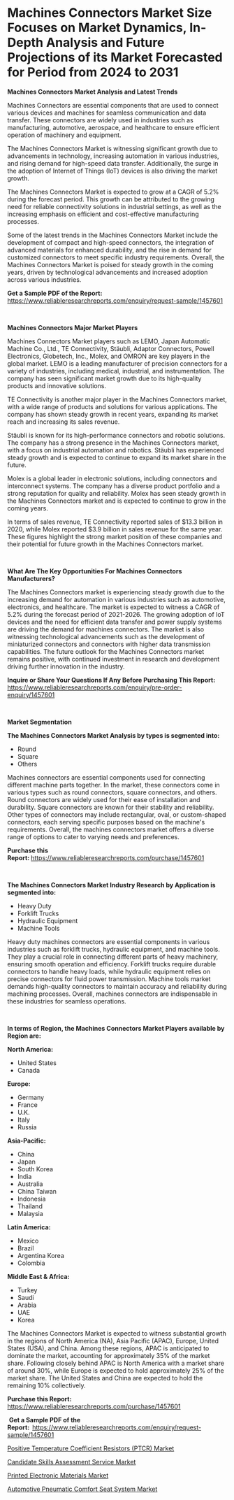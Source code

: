 <p><h1>Machines Connectors Market Size Focuses on Market Dynamics, In-Depth Analysis and Future Projections of its Market Forecasted for Period from 2024 to 2031</h1></p><p><strong>Machines Connectors Market Analysis and Latest Trends</strong></p>
<p><p>Machines Connectors are essential components that are used to connect various devices and machines for seamless communication and data transfer. These connectors are widely used in industries such as manufacturing, automotive, aerospace, and healthcare to ensure efficient operation of machinery and equipment.</p><p>The Machines Connectors Market is witnessing significant growth due to advancements in technology, increasing automation in various industries, and rising demand for high-speed data transfer. Additionally, the surge in the adoption of Internet of Things (IoT) devices is also driving the market growth.</p><p>The Machines Connectors Market is expected to grow at a CAGR of 5.2% during the forecast period. This growth can be attributed to the growing need for reliable connectivity solutions in industrial settings, as well as the increasing emphasis on efficient and cost-effective manufacturing processes.</p><p>Some of the latest trends in the Machines Connectors Market include the development of compact and high-speed connectors, the integration of advanced materials for enhanced durability, and the rise in demand for customized connectors to meet specific industry requirements. Overall, the Machines Connectors Market is poised for steady growth in the coming years, driven by technological advancements and increased adoption across various industries.</p></p>
<p><strong>Get a Sample PDF of the Report:&nbsp;</strong> <a href="https://www.reliableresearchreports.com/enquiry/request-sample/1457601">https://www.reliableresearchreports.com/enquiry/request-sample/1457601</a></p>
<p>&nbsp;</p>
<p><strong>Machines Connectors Major Market Players</strong></p>
<p><p>Machines Connectors Market players such as LEMO, Japan Automatic Machine Co., Ltd., TE Connectivity, Stäubli, Adaptor Connectors, Powell Electronics, Globetech, Inc., Molex, and OMRON are key players in the global market. LEMO is a leading manufacturer of precision connectors for a variety of industries, including medical, industrial, and instrumentation. The company has seen significant market growth due to its high-quality products and innovative solutions.</p><p>TE Connectivity is another major player in the Machines Connectors market, with a wide range of products and solutions for various applications. The company has shown steady growth in recent years, expanding its market reach and increasing its sales revenue.</p><p>Stäubli is known for its high-performance connectors and robotic solutions. The company has a strong presence in the Machines Connectors market, with a focus on industrial automation and robotics. Stäubli has experienced steady growth and is expected to continue to expand its market share in the future.</p><p>Molex is a global leader in electronic solutions, including connectors and interconnect systems. The company has a diverse product portfolio and a strong reputation for quality and reliability. Molex has seen steady growth in the Machines Connectors market and is expected to continue to grow in the coming years.</p><p>In terms of sales revenue, TE Connectivity reported sales of $13.3 billion in 2020, while Molex reported $3.9 billion in sales revenue for the same year. These figures highlight the strong market position of these companies and their potential for future growth in the Machines Connectors market.</p></p>
<p>&nbsp;</p>
<p><strong>What Are The Key Opportunities For Machines Connectors Manufacturers?</strong></p>
<p><p>The Machines Connectors market is experiencing steady growth due to the increasing demand for automation in various industries such as automotive, electronics, and healthcare. The market is expected to witness a CAGR of 5.2% during the forecast period of 2021-2026. The growing adoption of IoT devices and the need for efficient data transfer and power supply systems are driving the demand for machines connectors. The market is also witnessing technological advancements such as the development of miniaturized connectors and connectors with higher data transmission capabilities. The future outlook for the Machines Connectors market remains positive, with continued investment in research and development driving further innovation in the industry.</p></p>
<p><strong>Inquire or Share Your Questions If Any Before Purchasing This Report:</strong> <a href="https://www.reliableresearchreports.com/enquiry/pre-order-enquiry/1457601">https://www.reliableresearchreports.com/enquiry/pre-order-enquiry/1457601</a></p>
<p>&nbsp;</p>
<p><strong>Market Segmentation</strong></p>
<p><strong>The Machines Connectors Market Analysis by types is segmented into:</strong></p>
<p><ul><li>Round</li><li>Square</li><li>Others</li></ul></p>
<p><p>Machines connectors are essential components used for connecting different machine parts together. In the market, these connectors come in various types such as round connectors, square connectors, and others. Round connectors are widely used for their ease of installation and durability. Square connectors are known for their stability and reliability. Other types of connectors may include rectangular, oval, or custom-shaped connectors, each serving specific purposes based on the machine's requirements. Overall, the machines connectors market offers a diverse range of options to cater to varying needs and preferences.</p></p>
<p><strong>Purchase this Report:&nbsp;</strong><a href="https://www.reliableresearchreports.com/purchase/1457601">https://www.reliableresearchreports.com/purchase/1457601</a></p>
<p>&nbsp;</p>
<p><strong>The Machines Connectors Market Industry Research by Application is segmented into:</strong></p>
<p><ul><li>Heavy Duty</li><li>Forklift Trucks</li><li>Hydraulic Equipment</li><li>Machine Tools</li></ul></p>
<p><p>Heavy duty machines connectors are essential components in various industries such as forklift trucks, hydraulic equipment, and machine tools. They play a crucial role in connecting different parts of heavy machinery, ensuring smooth operation and efficiency. Forklift trucks require durable connectors to handle heavy loads, while hydraulic equipment relies on precise connectors for fluid power transmission. Machine tools market demands high-quality connectors to maintain accuracy and reliability during machining processes. Overall, machines connectors are indispensable in these industries for seamless operations.</p></p>
<p>&nbsp;</p>
<p><strong>In terms of Region, the Machines Connectors Market Players available by Region are:</strong></p>
<p>
    <p> <strong> North America: </strong>
        <ul>
            <li>United States</li>
            <li>Canada</li>
        </ul>
        </p> 
    <p> <strong> Europe: </strong>
        <ul>
            <li>Germany</li>
            <li>France</li>
            <li>U.K.</li>
            <li>Italy</li>
            <li>Russia</li>
        </ul>
        </p> 
    <p> <strong> Asia-Pacific: </strong>
        <ul>
            <li>China</li>
            <li>Japan</li>
            <li>South Korea</li>
            <li>India</li>
            <li>Australia</li>
            <li>China Taiwan</li>
            <li>Indonesia</li>
            <li>Thailand</li>
            <li>Malaysia</li>
        </ul>
        </p> 
    <p> <strong> Latin America: </strong>
        <ul>
            <li>Mexico</li>
            <li>Brazil</li>
            <li>Argentina Korea</li>
            <li>Colombia</li>
        </ul>
        </p> 
    <p> <strong> Middle East & Africa: </strong>
        <ul>
            <li>Turkey</li>
            <li>Saudi</li>
            <li>Arabia</li>
            <li>UAE</li>
            <li>Korea</li>
        </ul>
    </p>
    </p>
<p><p>The Machines Connectors Market is expected to witness substantial growth in the regions of North America (NA), Asia Pacific (APAC), Europe, United States (USA), and China. Among these regions, APAC is anticipated to dominate the market, accounting for approximately 35% of the market share. Following closely behind APAC is North America with a market share of around 30%, while Europe is expected to hold approximately 25% of the market share. The United States and China are expected to hold the remaining 10% collectively.</p></p>
<p><strong>Purchase this Report: </strong><a href="https://www.reliableresearchreports.com/purchase/1457601">https://www.reliableresearchreports.com/purchase/1457601</a></p>
<p>&nbsp;<strong>Get a Sample PDF of the Report:&nbsp;&nbsp;</strong><a href="https://www.reliableresearchreports.com/enquiry/request-sample/1457601">https://www.reliableresearchreports.com/enquiry/request-sample/1457601</a></p>
<p><strong></strong></p>
<p><p><a href="https://view.publitas.com/reportprime-1/positive-temperature-coefficient-resistors-ptcr-market-dynamics-2024-2031-also-about-its-market-trends-projections-and-opportunities/">Positive Temperature Coefficient Resistors (PTCR) Market</a></p><p><a href="https://github.com/juniordelafrance/Market-Research-Report-List-2/blob/main/candidate-skills-assessment-service-market.md">Candidate Skills Assessment Service Market</a></p><p><a href="https://faithful-glue-af3.notion.site/Printed-Electronic-Materials-Market-Research-Report-Provides-Critical-Insights-that-can-help-Shape-B-f90c581987994297a24d95d3d4c2544c">Printed Electronic Materials Market</a></p><p><a href="https://github.com/jaidynmorantestelletmjzya/Market-Research-Report-List-1/blob/main/automotive-pneumatic-comfort-seat-system-market.md">Automotive Pneumatic Comfort Seat System Market</a></p></p>